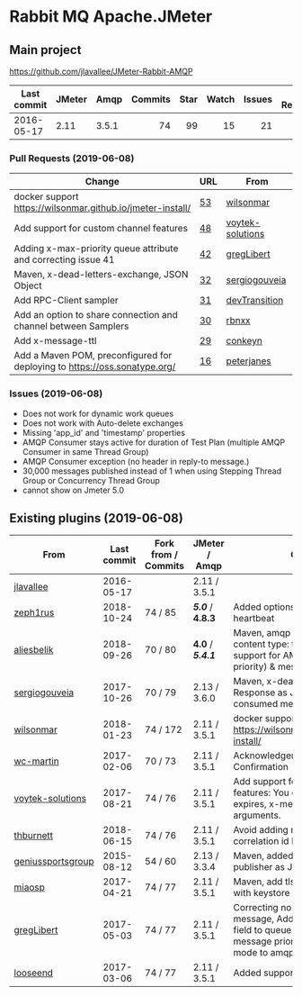 # Rabbit MQ Apache.JMeter

## Main project

https://github.com/jlavallee/JMeter-Rabbit-AMQP

| Last commit | JMeter | Amqp  | Commits | Star | Watch | Issues | Pull Requests | Branches |
| ----------- | ------ | ----- | ------: | ---: | ----: | -----: | ------------: |--------: |
| 2016-05-17  | 2.11   | 3.5.1 | 74      | 99   | 15    | 21     | 9             | 2        |


### Pull Requests (2019-06-08)

| Change | URL | From |
| ------ | --- | ---- |
| docker support https://wilsonmar.github.io/jmeter-install/                | [53](https://github.com/jlavallee/JMeter-Rabbit-AMQP/pull/53) | [wilsonmar](https://github.com/wilsonmar/JMeter-Rabbit-AMQP) |
| Add support for custom channel features                                   | [48](https://github.com/jlavallee/JMeter-Rabbit-AMQP/pull/48) | [voytek-solutions](https://github.com/voytek-solutions/JMeter-Rabbit-AMQP/tree/dead-letters) |
| Adding x-max-priority queue attribute and correcting issue 41             | [42](https://github.com/jlavallee/JMeter-Rabbit-AMQP/pull/42) | [gregLibert](https://github.com/gregLibert/JMeter-Rabbit-AMQP) |
| Maven, x-dead-letters-exchange, JSON Object                               | [32](https://github.com/jlavallee/JMeter-Rabbit-AMQP/pull/32) | [sergiogouveia](https://github.com/sergiogouveia/JMeter-Rabbit-AMQP) |
| Add RPC-Client sampler                                                    | [31](https://github.com/jlavallee/JMeter-Rabbit-AMQP/pull/31) | [devTransition](https://github.com/devTransition/JMeter-Rabbit-AMQP) |
| Add an option to share connection and channel between Samplers            | [30](https://github.com/jlavallee/JMeter-Rabbit-AMQP/pull/30) | [rbnxx](https://github.com/rbnxx/JMeter-Rabbit-AMQP) |
| Add x-message-ttl                                                         | [29](https://github.com/jlavallee/JMeter-Rabbit-AMQP/pull/29) | [conkeyn](https://github.com/conkeyn/JMeter-Rabbit-AMQP/tree/Add_exchange_and_queue_parameters) |
| Add a Maven POM, preconfigured for deploying to https://oss.sonatype.org/ | [16](https://github.com/jlavallee/JMeter-Rabbit-AMQP/pull/16) | [peterjanes](https://github.com/peterjanes/JMeter-Rabbit-AMQP) |


### Issues (2019-06-08)

* Does not work for dynamic work queues
* Does not work with Auto-delete exchanges
* Missing 'app_id' and 'timestamp' properties
* AMQP Consumer stays active for duration of Test Plan (multiple AMQP Consumer in same Thread Group)
* AMQP Consumer exception (no header in reply-to message.)
* 30,000 messages published instead of 1 when using Stepping Thread Group or Concurrency Thread Group
* cannot show on Jmeter 5.0

## Existing plugins (2019-06-08)


| From                                                                         | Last commit | Fork from / Commits | JMeter / Amqp  | Change |
| ---------------------------------------------------------------------------- | ----------- | ------------------- | -------------- | ------- |
| [jlavallee](https://github.com/jlavallee/JMeter-Rabbit-AMQP)                 | 2016-05-17  |                     | 2.11   / 3.5.1 |  | 
| [zeph1rus](https://github.com/zeph1rus/JMeter-Rabbit-AMQP)                   | 2018-10-24  | 74 / 85             | ***5.0***    / **4.8.3** | Added options to manage heartbeat |
| [aliesbelik](https://github.com/aliesbelik/JMeter-Rabbit-AMQP)               | 2018-09-26  | 70 / 80             | **4.0**    / ***5.4.1*** | Maven, amqp v5.4.1, detault content type: text/plain utf-8, Add support for AMQP queue (x-max-priority) & message priority |
| [sergiogouveia](https://github.com/sergiogouveia/JMeter-Rabbit-AMQP)         | 2017-10-26  | 70 / 79             | 2.13   / 3.6.0 |  Maven, x-dead-letter-exchange, Response as JSON, added gziped consumed messages decode |
| [wilsonmar](https://github.com/wilsonmar/JMeter-Rabbit-AMQP)                 | 2018-01-23  | 74 / 172            | 2.11   / 3.5.1 |  docker support https://wilsonmar.github.io/jmeter-install/ |
| [wc-martin](https://github.com/wc-martin/JMeter-Rabbit-AMQP)                 | 2017-02-06  | 70 / 73             | 2.11   / 3.5.1 | Acknowledgement Mode: Confirmation |
| [voytek-solutions](https://github.com/voytek-solutions/JMeter-Rabbit-AMQP)   | 2017-08-21  | 74 / 76             | 2.11   / 3.5.1 |   Add support for custom channel features: You can explicitly set x-expires, x-message-ttl and other arguments. |
| [thburnett](https://github.com/thburnett/JMeter-Rabbit-AMQP)                 | 2018-06-15  | 74 / 76             | 2.11   / 3.5.1 |   Avoid adding replyto and correlation id headers when empty |
| [geniussportsgroup](https://github.com/geniussportsgroup/JMeter-Rabbit-AMQP) | 2015-08-12  | 54 / 60             | 2.13   / 3.3.4 |  Maven, added headers to amqp publisher as JSON string |
| [miaosp](https://github.com/miaosp/JMeter-Rabbit-AMQP)                       | 2017-04-21  | 74 / 77             | 2.11   / 3.5.1 |  Maven, add tls support: TLSv1.1 with keystore file |
| [gregLibert](https://github.com/gregLibert/JMeter-Rabbit-AMQP)               | 2017-05-03  | 74 / 77             | 2.11   / 3.5.1 |   Correcting no header in reply-to message, Adding x-max-priority field to queue parameters, Adding message priority and delivery mode to amqp publisher | 
| [looseend](https://github.com/looseend/JMeter-Rabbit-AMQP)                   | 2017-03-06  | 74 / 77             | 2.11   / 3.5.1 |   Added support for x-max-priority |

